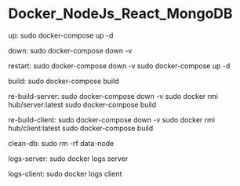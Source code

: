 # Docker_NodeJs_React_MongoDB

up:
	sudo docker-compose up -d

down:
	sudo docker-compose down -v

restart:
	sudo docker-compose down -v
	sudo docker-compose up -d

build:
	sudo docker-compose build

re-build-server:
	sudo docker-compose down -v
	sudo docker rmi hub/server:latest
	sudo docker-compose build

re-build-client:
	sudo docker-compose down -v
	sudo docker rmi hub/client:latest
	sudo docker-compose build

clean-db:
	sudo rm -rf data-node

logs-server:
	sudo docker logs server

logs-client:
	sudo docker logs client